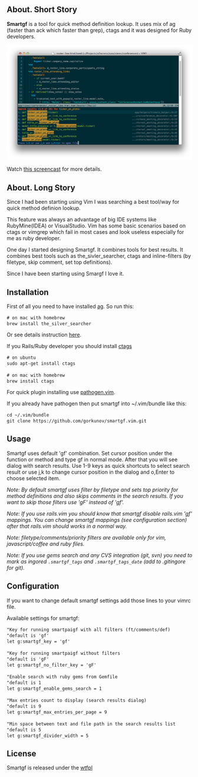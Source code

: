 About. Short Story
------------------
**Smartgf** is a tool for quick method definition lookup. It uses mix of ag (faster than ack which faster than grep), ctags and it was designed for Ruby developers.

![smartgf.vim](https://github.com/gorkunov/smartgf.vim/raw/master/_assets/smartgf.png)
 
Watch [this screencast](https://vimeo.com/56636037) for more details.

About. Long Story
------------------
Since I had been starting using Vim I was searching a best tool/way for quick method definion lookup.

This feature was always an advantage of big IDE systems like RubyMine(IDEA) or VisualStudio. 
Vim has some basic scenarios based on ctags or vimgrep 
which fail in most cases and look useless especially for me as ruby developer.

One day I started designing Smartgf. It combines tools for best results. 
It combines best tools such as the\_sivler\_searcher, ctags and inline-filters (by filetype, skip comment, set top definitions).

Since I have been starting using Smargf I love it.

Installation
------------
First of all you need to have installed [ag](https://github.com/ggreer/the_silver_searcher). So run this:

    # on mac with homebrew
    brew install the_silver_searcher

Or see details instruction [here](https://github.com/ggreer/the_silver_searcher).

If you Rails/Ruby developer you should install [ctags](http://ctags.sourceforge.net/)

    # on ubuntu
    sudo apt-get install ctags

    # on mac with homebrew
    brew install ctags

For quick plugin installing use [pathogen.vim](https://github.com/tpope/vim-pathogen).

If you already have pathogen then put smartgf into ~/.vim/bundle like this:

    cd ~/.vim/bundle
    git clone https://github.com/gorkunov/smartgf.vim.git

Usage
-----
Smartgf uses default 'gf' combination. Set cursor position under the function 
or method and type gf in normal mode. After that you will see dialog with search results. 
Use 1-9 keys as quick shortcuts to select search result or use j,k to change cursor 
position in the dialog and o,Enter to choose selected item.

*Note: By default smartgf uses filter by filetype and sets top priority for method definitions 
and also skips comments in the search results. If you want to skip those filters use 'gF' instead of 'gf'.*

*Note: If you use rails.vim you should know that smartgf disable rails.vim 'gf' mappings.
You can change smartgf mappings (see configuration section) after that rails.vim should works in a normal way.*

*Note: filetype/comments/priority filters are available only for vim, javascript/coffee and ruby files.*

*Note: If you use gems search and any CVS integration (git, svn) you need
to mark as ingored ```.smartgf_tags``` and ```.smartgf_tags_date``` (add to .gitingore for git).*

Configuration
-------------
If you want to change default smartgf settings add those lines to your vimrc file.

Available settings for smartgf:

```viml
"Key for running smartpaigf with all filters (ft/comments/def)
"default is 'gf'
let g:smartgf_key = 'gf'

"Key for running smartpaigf without filters
"default is 'gF'
let g:smartgf_no_filter_key = 'gF'

"Enable search with ruby gems from Gemfile
"default is 1
let g:smartgf_enable_gems_search = 1

"Max entries count to display (search results dialog)
"default is 9
let g:smartgf_max_entries_per_page = 9

"Min space between text and file path in the search results list
"default is 5
let g:smartgf_divider_width = 5
```

License
-------
Smartgf is released under the [wtfpl](http://sam.zoy.org/wtfpl/COPYING)
